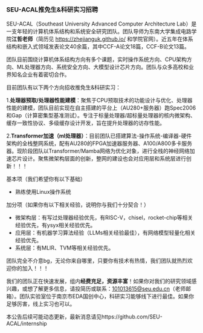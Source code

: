 ### SEU-ACAL推免生&科研实习招聘

SEU-ACAL（Southeast University Advanced Computer Architecture Lab）是一支年轻的计算机体系结构和系统安全研究团队。团队导师为东南大学集成电路学院**江哲老师**（简历见 https://zhejianguk.github.io/ 和学院官网）。近五年在体系结构和嵌入式领域发表论文40余篇，其中CCF-A论文18篇，CCF-B论文13篇。



团队目前围绕计算机体系结构方向有多个课题，实时操作系统方向、CPU架构方向、ML处理器方向、系统安全方向、大模型设计芯片方向。团队与众多高校和业界知名企业有着密切合作。



目前团队有以下两个方向招收推免生&科研实习：

1.**处理器预取/处理器性能建模**：聚焦于CPU预取技术的功能设计与优化、处理器性能的建模，团队目前实现在自主搭建的平台上（AU280+服务器）跑Spec2006和Gap（计算密集型基准测试）。专注于标量处理器/超标量处理器的核内微架构、缓存一致性协议、多级缓存设计开发，旨在提升处理器的访存性能。



2.**Transformer加速（ml处理器）**：目前团队已搭建算法-操作系统-编译器-硬件架构的全栈整网系统，配有AU280的FPGA加速器服务器、A100/A800多卡服务器。现阶段团队以Transformer/Mamba网络为优化对象，进行全栈的神经网络加速芯片设计。聚焦微架构层面的创新，整网的建设也会对应用层和系统层进行创新！！！

基本项（我们希望你有以下基础）

- 熟练使用Linux操作系统

加分项（如果你有以下相关经验，说明你与我们十分契合！）

- 微架构层：有写过处理器经验优先，有RISC-V，chisel，rocket-chip等相关经验优先，有ysyx相关经验优先。
- 应用层：有机器学习算法经验（LLMs相关经验最佳），有网络模型轻量化相关经验优先。
- 系统层：有MLIR、TVM等相关经验优先。

团队完全不介意bg，无论你来自哪里，只要你有技术有热情，我们团队就热烈欢迎你的加入！！！



我们的团队正在快速发展，组内**经费充足，资源丰富**！如果你对我们的研究领域感兴趣，或想了解更多信息，请投简历或联系：101013615@seu.edu.cn（老师邮箱）。团队实验室位于南京市EDA国创中心，科研实习能够线下进行最佳。如果你足够厉害，线上实习也可以。



本公告后续可能动态更新，最新消息请见https://github.com/SEU-ACAL/internship
